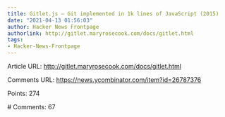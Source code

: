 ```yaml
---
title: Gitlet.js – Git implemented in 1k lines of JavaScript (2015)
date: "2021-04-13 01:56:03"
author: Hacker News Frontpage
authorlink: http://gitlet.maryrosecook.com/docs/gitlet.html
tags:
- Hacker-News-Frontpage
---
```


<p>Article URL: <a href="http://gitlet.maryrosecook.com/docs/gitlet.html">http://gitlet.maryrosecook.com/docs/gitlet.html</a></p>
<p>Comments URL: <a href="https://news.ycombinator.com/item?id=26787376">https://news.ycombinator.com/item?id=26787376</a></p>
<p>Points: 274</p>
<p># Comments: 67</p>
